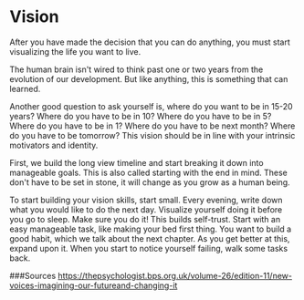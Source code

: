 # Vision


After you have made the decision that you can do anything, you must start visualizing the life you want to live.

The human brain isn't wired to think past one or two years from the evolution of our development. But like anything, this is something that can learned.

Another good question to ask yourself is, where do you want to be in 15-20 years? Where do you have to be in 10? Where do you have to be in 5? Where do you have to be in 1? Where do you have to be next month? Where do you have to be tomorrow? This vision should be in line with your intrinsic motivators and identity. 

First, we build the long view timeline and start breaking it down into manageable goals. This is also called starting with the end in mind. These don't have to be set in stone, it will change as you grow as a human being.

To start building your vision skills, start small. Every evening, write down what you would like to do the next day. Visualize yourself doing it before you go to sleep. Make sure you do it! This builds self-trust. Start with an easy manageable task, like making your bed first thing. You want to build a good habit, which we talk about the next chapter. As you get better at this, expand upon it. When you start to notice yourself failing, walk some tasks back.

###Sources
https://thepsychologist.bps.org.uk/volume-26/edition-11/new-voices-imagining-our-futureand-changing-it



